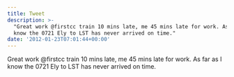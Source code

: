 ```yaml
---
title: Tweet
description: >-
  "Great work @firstcc train 10 mins late, me 45 mins late for work. As far as I
  know the 0721 Ely to LST has never arrived on time."
date: '2012-01-23T07:01:44+00:00'
---
```

Great work @firstcc train 10 mins late, me 45 mins late for work. As far as I know the 0721 Ely to LST has never arrived on time.

